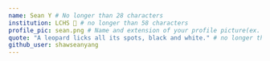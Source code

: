 ```yaml
---
name: Sean Y # No longer than 28 characters
institution: LCHS 🚩 # no longer than 58 characters
profile_pic: sean.png # Name and extension of your profile picture(ex. mona.png)
quote: "A leopard licks all its spots, black and white." # no longer than 100 characters
github_user: shawseanyang
---
```

